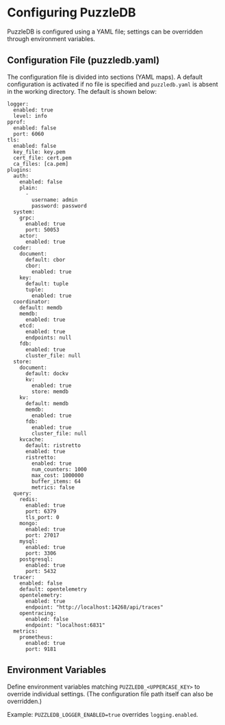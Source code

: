 # Configuring PuzzleDB

PuzzleDB is configured using a YAML file; settings can be overridden through environment variables.

## Configuration File (puzzledb.yaml)

The configuration file is divided into sections (YAML maps). A default configuration is activated if no file is specified and `puzzledb.yaml` is absent in the working directory. The default is shown below:

    logger:
      enabled: true
      level: info
    pprof:
      enabled: false
      port: 6060
    tls:
      enabled: false
      key_file: key.pem
      cert_file: cert.pem
      ca_files: [ca.pem]
    plugins:
      auth:
        enabled: false
        plain:
          -
            username: admin
            password: password
      system:
        grpc:
          enabled: true
          port: 50053
        actor:
          enabled: true
      coder:
        document:
          default: cbor
          cbor:
            enabled: true
        key: 
          default: tuple
          tuple:
            enabled: true
      coordinator: 
        default: memdb
        memdb:
          enabled: true
        etcd:
          enabled: true
          endpoints: null
        fdb:
          enabled: true
          cluster_file: null
      store:
        document:
          default: dockv
          kv:
            enabled: true
            store: memdb
        kv:
          default: memdb
          memdb:
            enabled: true
          fdb:
            enabled: true
            cluster_file: null
        kvcache:
          default: ristretto
          enabled: true
          ristretto:
            enabled: true
            num_counters: 1000
            max_cost: 1000000
            buffer_items: 64 
            metrics: false
      query:
        redis:
          enabled: true
          port: 6379
          tls_port: 0
        mongo:
          enabled: true
          port: 27017
        mysql:
          enabled: true
          port: 3306
        postgresql:
          enabled: true
          port: 5432
      tracer:
        enabled: false
        default: opentelemetry
        opentelemetry:
          enabled: true
          endpoint: "http://localhost:14268/api/traces"
        opentracing:
          enabled: false
          endpoint: "localhost:6831"
      metrics:
        prometheus:
          enabled: true
          port: 9181

## Environment Variables

Define environment variables matching `PUZZLEDB_<UPPERCASE_KEY>` to override individual settings. (The configuration file path itself can also be overridden.)

Example: `PUZZLEDB_LOGGER_ENABLED=true` overrides `logging.enabled`.
